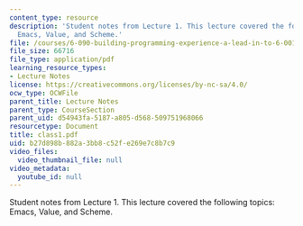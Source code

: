 ```yaml
---
content_type: resource
description: 'Student notes from Lecture 1. This lecture covered the following topics:
  Emacs, Value, and Scheme.'
file: /courses/6-090-building-programming-experience-a-lead-in-to-6-001-january-iap-2005/b27d898b882a3bb8c52fe269e7c8b7c9_class1.pdf
file_size: 66716
file_type: application/pdf
learning_resource_types:
- Lecture Notes
license: https://creativecommons.org/licenses/by-nc-sa/4.0/
ocw_type: OCWFile
parent_title: Lecture Notes
parent_type: CourseSection
parent_uid: d54943fa-5187-a805-d568-509751968066
resourcetype: Document
title: class1.pdf
uid: b27d898b-882a-3bb8-c52f-e269e7c8b7c9
video_files:
  video_thumbnail_file: null
video_metadata:
  youtube_id: null
---
```

Student notes from Lecture 1. This lecture covered the following topics: Emacs, Value, and Scheme.